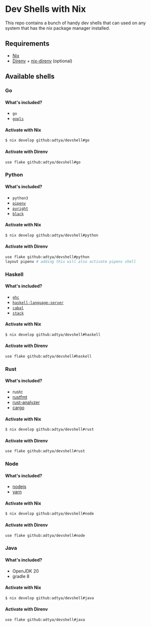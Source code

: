 # Dev Shells with Nix

This repo contains a bunch of handy dev shells that can used on any system that has the nix package manager installed.

## Requirements
 - [Nix](https://github.com/nixos/nix)
 - [Direnv](https://direnv.net) + [nix-direnv](https://github.com/nix-community/nix-direnv) (optional)

## Available shells

### Go

#### What's included?
 - `go`
 - [`gopls`](https://github.com/golang/tools/tree/master/gopls)

#### Activate with Nix
```sh
$ nix develop github:adtya/devshell#go
```

#### Activate with Direnv
```sh
use flake github:adtya/devshell#go
```

### Python

#### What's included?
 - `python3`
 - [`pipenv`](https://github.com/pypa/pipenv)
 - [`pyright`](https://github.com/microsoft/pyright)
 - [`black`](https://github.com/microsoft/pyright)

#### Activate with Nix
```sh
$ nix develop github:adtya/devshell#python
```

#### Activate with Direnv
```sh
use flake github:adtya/devshell#python
layout pipenv # adding this will also activate pipenv shell
 ```

### Haskell

#### What's included?
 - [`ghc`](https://www.haskell.org/ghc/)
 - [`haskell-language-server`](https://github.com/haskell/haskell-language-server)
 - [`cabal`](https://www.haskell.org/cabal/)
 - [`stack`](https://docs.haskellstack.org/en/stable/)

#### Activate with Nix
```sh
$ nix develop github:adtya/devshell#haskell
```
#### Activate with Direnv
```sh
use flake github:adtya/devshell#haskell
```

### Rust

#### What's included?
 - rustc
 - [rustfmt](https://github.com/rust-lang/rustfmt)
 - [rust-analyzer](https://rust-analyzer.github.io/)
 - [cargo](https://github.com/rust-lang/cargo)

#### Activate with Nix
```sh
$ nix develop github:adtya/devshell#rust
```
#### Activate with Direnv
```sh
use flake github:adtya/devshell#rust
```

### Node

#### What's included?
 - [nodejs](https://nodejs.org)
 - [yarn](https://yarnpkg.com)

#### Activate with Nix
```sh
$ nix develop github:adtya/devshell#node
```

#### Activate with Direnv
```sh
use flake github:adtya/devshell#node
```
### Java

#### What's included?
 - OpenJDK 20
 - gradle 8

#### Activate with Nix
```sh
$ nix develop github:adtya/devshell#java
```

#### Activate with Direnv
```sh
use flake github:adtya/devshell#java
```
